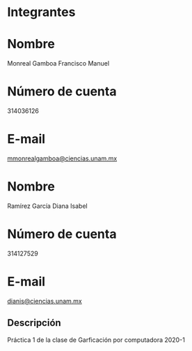 # Integrantes #
# Nombre #
Monreal Gamboa Francisco Manuel
# Número de cuenta #
314036126
# E-mail #
mmonrealgamboa@ciencias.unam.mx
# Nombre #
Ramírez García Diana Isabel
# Número de cuenta #
314127529
# E-mail #
dianis@ciencias.unam.mx
## Descripción ##
Práctica 1 de la clase de Garficación por computadora 2020-1
